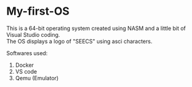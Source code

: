 # My-first-OS

This is a 64-bit operating system created using NASM and a little bit of Visual Studio coding.<br>
The OS displays a logo of "SEECS" using asci characters.<br>

Softwares used:
1) Docker
2) VS code
3) Qemu (Emulator)

